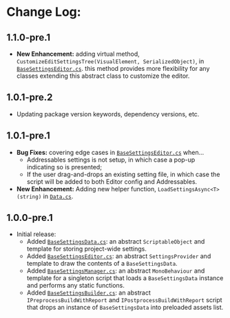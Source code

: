 # Change Log:

## 1.1.0-pre.1

 - **New Enhancement:** adding virtual method, `CustomizeEditSettingsTree(VisualElement, SerializedObject)`, in [`BaseSettingsEditor.cs`](/Editor/BaseSettingsEditor.cs). this method provides more flexibility for any classes extending this abstract class to customize the editor.

## 1.0.1-pre.2

 - Updating package version keywords, dependency versions, etc.

## 1.0.1-pre.1

 - **Bug Fixes:** covering edge cases in [`BaseSettingsEditor.cs`](/Editor/BaseSettingsEditor.cs) when...
     - Addressables settings is not setup, in which case a pop-up indicating so is presented;
     - If the user drag-and-drops an existing setting file, in which case the script will be added to both Editor config and Addressables.
 - **New Enhancement:** Adding new helper function, `LoadSettingsAsync<T>(string)` in [`Data.cs`](/Data/Data.cs).

## 1.0.0-pre.1

- Initial release:
    - Added [`BaseSettingsData.cs`](/Runtime/BaseSettingsData.cs): an abstract `ScriptableObject` and template for storing project-wide settings.
    - Added [`BaseSettingsEditor.cs`](/Editor/BaseSettingsEditor.cs): an abstract `SettingsProvider` and template to draw the contents of a `BaseSettingsData`.
    - Added [`BaseSettingsManager.cs`](/Runtime/BaseSettingsManager.cs): an abstract `MonoBehaviour` and template for a singleton script that loads a `BaseSettingsData` instance and performs any static functions.
    - Added [`BaseSettingsBuilder.cs`](/Editor/BaseSettingsBuilder.cs): an abstract `IPreprocessBuildWithReport` and `IPostprocessBuildWithReport` script that drops an instance of `BaseSettingsData` into preloaded assets list.
